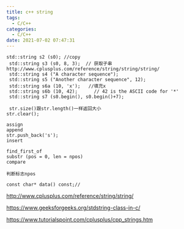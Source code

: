 ```yaml
---
title: c++ string
tags:
  - C/C++
categories:
  - C/C++
date: 2021-07-02 07:47:31
---
```


```
std::string s2 (s0); //copy 
 std::string s3 (s0, 8, 3);  // 获取子串 http://www.cplusplus.com/reference/string/string/string/
 std::string s4 ("A character sequence");
 std::string s5 ("Another character sequence", 12); 
 std::string s6a (10, 'x');   //填充x
 std::string s6b (10, 42);      // 42 is the ASCII code for '*'
 std::string s7 (s0.begin(), s0.begin()+7);
 
 str.size()跟str.length()一样返回大小
str.clear();

assign
append
str.push_back('s');
insert

find_first_of
substr (pos = 0, len = npos)
compare

判断标志npos

const char* data() const;//
```

http://www.cplusplus.com/reference/string/string/

https://www.geeksforgeeks.org/stdstring-class-in-c/

https://www.tutorialspoint.com/cplusplus/cpp_strings.htm
